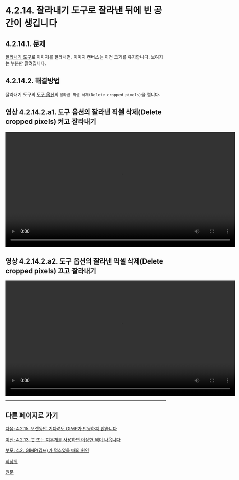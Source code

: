 # 4.2.14. 잘라내기 도구로 잘라낸 뒤에 빈 공간이 생깁니다

## 4.2.14.1. 문제
[잘라내기 도구](./14-04-04-crop.md)로 이미지를 잘라내면, 이미지 캔버스는 이전 크기를 유지합니다. 보여지는 부분만 잘려집니다.

## 4.2.14.2. 해결방법
잘라내기 도구의 [도구 옵션](./14-01-04-tool-options.md)의 `잘라낸 픽셀 삭제(Delete cropped pixels)`을 켭니다.

## 영상 4.2.14.2.a1. 도구 옵션의 잘라낸 픽셀 삭제(Delete cropped pixels) 켜고 잘라내기
<video controls="controls" width="720" environment="MacOS:Sonoma 14.2.1 GIMP 2.10.36" src="https://github.com/wonder13662/gimp/assets/15767104/7edad087-e61d-468c-8a6d-a2e7ee1a4564"></video>

## 영상 4.2.14.2.a2. 도구 옵션의 잘라낸 픽셀 삭제(Delete cropped pixels) 끄고 잘라내기
<video controls="controls" width="720" environment="MacOS:Sonoma 14.2.1 GIMP 2.10.36" src="https://github.com/wonder13662/gimp/assets/15767104/664085c3-d727-4ef5-afaf-38fe9262f2a5"></video>

***

## 다른 페이지로 가기

[다음: 4.2.15. 오랫동안 기다려도 GIMP가 반응하지 않습니다](./04-02-15-i-ve-been-waiting-for-a-long-time-and-gimp-is-not-responding.md)

[이전: 4.2.13. 붓 또는 지우개를 사용하면 이상한 색이 나옵니다](./04-02-13-unexpected-colors-when-trying-to-use-a-brush-or-eraser.md)

[부모: 4.2. GIMP(김프)가 멈추었을 때의 원인](./04-02-00-common-causes-of-gimp-non-responsiveness.md)

[최상위](./00-home.md)

[원문](https://docs.gimp.org/2.10/ko/gimp-stuck-delete-cropped-pixels.html)
